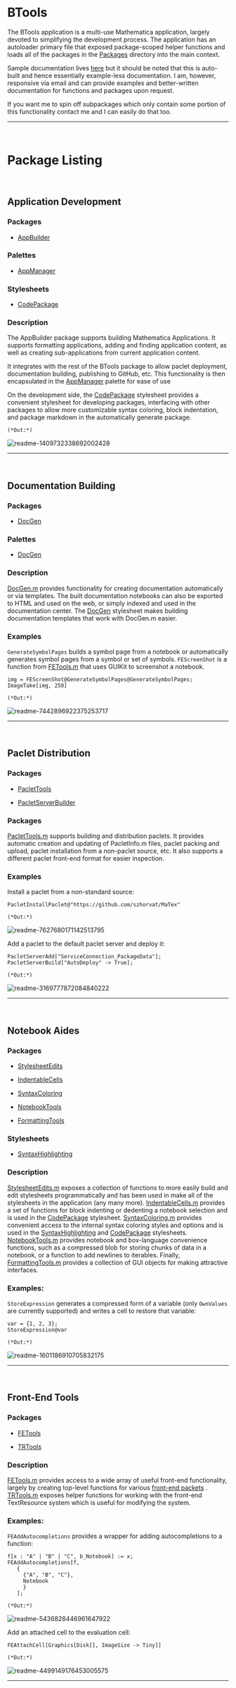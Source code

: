 <a id="btools" style="width:0;height:0;margin:0;padding:0;">&zwnj;</a>

# BTools

The BTools application is a multi-use Mathematica application, largely devoted to simplifying the development process. The application has an autoloader primary file that exposed package-scoped helper functions and loads all of the packages in the  [Packages](Packages)  directory into the main context.

Sample documentation lives  [here](https://www.wolframcloud.com/objects/b3m2a1.docs/reference/BTools/guide/BTools.html)  but it should be noted that this is auto-built and hence essentially example-less documentation. I am, however, responsive via email and can provide examples and better-written documentation for functions and packages upon request.

If you want me to spin off subpackages which only contain some portion of this functionality contact me and I can easily do that too.

---

<a id="package-listing" style="width:0;height:0;margin:0;padding:0;">&zwnj;</a>

# Package Listing

<a id="application-development" style="width:0;height:0;margin:0;padding:0;">&zwnj;</a>

## Application Development

### Packages

* [AppBuilder](Packages/AppBuilder.m)

### Palettes

* [AppManager](FrontEnd/Palettes/AppManager.nb)

### Stylesheets

* [CodePackage](FrontEnd/StyleSheets/BTools/CodePackage.nb)

### Description

The AppBuilder package supports building Mathematica Applications. It supports formatting applications, adding and finding application content, as well as creating sub-applications from current application content.

It integrates with the rest of the BTools package to allow paclet deployment, documentation building, publishing to GitHub, etc. This functionality is then encapsulated in the  [AppManager](FrontEnd/Palettes/AppManager.nb)  palette for ease of use

On the development side, the  [CodePackage](FrontEnd/StyleSheets/BTools/CodePackage.nb)  stylesheet provides a convenient stylesheet for developing packages, interfacing with other packages to allow more customizable syntax coloring, block indentation, and package markdown in the automatically generate package.

	(*Out:*)
	
 ![readme-1409732338692002428](project/img/readme-1409732338692002428.png)

---

<a id="documentation-building" style="width:0;height:0;margin:0;padding:0;">&zwnj;</a>

## Documentation Building

### Packages

* [DocGen](Packages/DocGen.m)

### Palettes

* [DocGen](FrontEnd/StyleSheets/BTools/DocGen.nb)

### Description

[DocGen.m](Packages/DocGen.m)  provides functionality for creating documentation automatically or via templates. The built documentation notebooks can also be exported to HTML and used on the web, or simply indexed and used in the documentation center. The  [DocGen](FrontEnd/StyleSheets/BTools/DocGen.nb)  stylesheet makes building documentation templates that work with DocGen.m easier.

### Examples

```GenerateSymbolPages```  builds a symbol page from a notebook or automatically generates symbol pages from a symbol or set of symbols.  ```FEScreenShot```  is a function from  [FETools.m](Packages/FETools.m)  that uses GUIKit to screenshot a notebook.

	img = FEScreenShot@GenerateSymbolPages@GenerateSymbolPages;
	ImageTake[img, 250]

	(*Out:*)
	
 ![readme-7442896922375253717](project/img/readme-7442896922375253717.png)

---

<a id="paclet-distribution" style="width:0;height:0;margin:0;padding:0;">&zwnj;</a>

## Paclet Distribution

### Packages

* [PacletTools](Packages/PacletTools.m)

* [PacletServerBuilder](Packages/PacletServerBuilder.m)

### Packages

[PacletTools.m](Packages/PacletTools.m)  supports building and distribution paclets. It provides automatic creation and updating of PacletInfo.m files, paclet packing and upload, paclet installation from a non-paclet source, etc. It also supports a different paclet front-end format for easier inspection.

### Examples

Install a paclet from a non-standard source:

	PacletInstallPaclet@"https://github.com/szhorvat/MaTex"

	(*Out:*)
	
 ![readme-7627680171142513795](project/img/readme-7627680171142513795.png)

Add a paclet to the default paclet server and deploy it:

	PacletServerAdd["ServiceConnection_PackageData"];
	PacletServerBuild["AutoDeploy" -> True];

	(*Out:*)
	
 ![readme-3169777872084840222](project/img/readme-3169777872084840222.png)

---

<a id="notebook-aides" style="width:0;height:0;margin:0;padding:0;">&zwnj;</a>

## Notebook Aides

### Packages

* [StylesheetEdits](Packages/StylesheetEdits.m)

* [IndentableCells](Packages/IndentableCells.m)

* [SyntaxColoring](Packages/SyntaxColoring.m)

* [NotebookTools](Packages/NotebookTools.m)

* [FormattingTools](Packages/FormattingTools.m)

### Stylesheets

* [SyntaxHighlighting](FrontEnd/StyleSheets/BTools/SyntaxHighlighting.nb)

### Description

[StylesheetEdits.m](Packages/StylesheetEdits.m)  exposes a collection of functions to more easily build and edit stylesheets programmatically and has been used in make all of the stylesheets in the application (any many more).  [IndentableCells.m](Packages/IdentableCells.m)  provides a set of functions for block indenting or dedenting a notebook selection and is used in the  [CodePackage](FrontEnd/StyleSheets/BTools/CodePackage.nb)  stylesheet.  [SyntaxColoring.m](Packages/SyntaxColoring.m)  provides convenient access to the internal syntax coloring styles and options and is used in the  [SyntaxHighlighting](FrontEnd/StyleSheets/BTools/SyntaxHighlighting.nb)  and  [CodePackage](FrontEnd/StyleSheets/BTools/CodePackage.nb)  stylesheets.  [NotebookTools.m](Packages/NotebookTools.m)  provides notebook and box-language convenience functions, such as a compressed blob for storing chunks of data in a notebook, or a function to add newlines to iterables. Finally,  [FormattingTools.m](Packages/FormattingTools.m)  provides a collection of GUI objects for making attractive interfaces.

### Examples:

```StoreExpression```  generates a compressed form of a variable (only  ```OwnValues```  are currently supported) and writes a cell to restore that variable:

	var = {1, 2, 3};
	StoreExpression@var

	(*Out:*)
	
 ![readme-1601186910705832175](project/img/readme-1601186910705832175.png)

---

<a id="frontend-tools" style="width:0;height:0;margin:0;padding:0;">&zwnj;</a>

## Front-End Tools

### Packages

* [FETools](Packages/FETools.m)

* [TRTools](Packages/TRTools.m)

### Description

[FETools.m](Packages/FETools.m)  provides access to a wide array of useful front-end functionality, largely by creating top-level functions for various  [front-end packets](https://mathematica.stackexchange.com/q/13451/38205) .  [TRTools.m](Packages/TRTools.m)  exposes helper functions for working with the front-end TextResource system which is useful for modifying the system.

### Examples:

```FEAddAutocompletions```  provides a wrapper for adding autocompletions to a function:

	f[x : "A" | "B" | "C", b_Notebook] := x;
	FEAddAutocompletions[f,
	   {
	     {"A", "B", "C"},
	     Notebook
	     }
	   ];

	(*Out:*)
	
 ![readme-5436828446961647922](project/img/readme-5436828446961647922.png)

Add an attached cell to the evaluation cell:

	FEAttachCell[Graphics[Disk[], ImageSize -> Tiny]]

	(*Out:*)
	
 ![readme-4499149176453005575](project/img/readme-4499149176453005575.png)

---

<a id="authentication-tools" style="width:0;height:0;margin:0;padding:0;">&zwnj;</a>

# Authentication Tools

### Packages

* [AuthDialogs](Packages/AuthDialogs.m)

* [EncodedCache](Packages/EncodedCache.m)

### Description

[AuthDialogs.m](Packages/AuthDialogs.m)  provides a set of functions for creating attractive authentication dialogs.  [EncodedCache.m](Packages/EncodedCache.m)  provides and interface for creating password-encoded key-value caches. It also provides a  ```$KeyChain```  cache which uses the authentication dialogs to ask for and save log-in credentials which may be used later. This is particularly useful for Wolfram Cloud accounts, and a special function for connection via the  ```$KeyChain```  is provided.

### Examples

Create a simple authentication dialog:

	AuthenticationDialog["GitHub", "https://github.com"]

![readme-7327455162654501707](project/img/readme-7327455162654501707.png)

	(*Out:*)
	
	<|"https://github.com" -> {"me@me.com", 
	   "me password's on the internet!"}|>

Switch between cloud accounts:

	KeyChainConnect["PacletsAccount"]

	(*Out:*)
	
	"b3m2a1.paclets@gmail.com"

<a id="web-tools" style="width:0;height:0;margin:0;padding:0;">&zwnj;</a>

# Web Tools

### Packages

* [WebTemplating](Packages/WebTemplating.m)

* [SiteBuilder](Packages/SiteBuilder.m)

* [MarkdownParsers](Packages/MarkdownParsers.m)

### Stylesheets

* [MarkdownNotebook](FrontEnd/StyleSheets/BTools/MarkdownNotebook.nb)

* [HTMLTemplating](FrontEnd/StyleSheets/BTools/HTMLTemplating.nb)

* [PelicanMarkdown](FrontEnd/StyleSheets/BTools/PelicanMarkdown.nb)

### Description

[WebTemplating.m](Packages/WebTemplating.m)  works with the  [HTMLTemplating](FrontEnd/StyleSheets/BTools/HTMLTemplating.nb)  stylesheet to allow one to write HTML as cells in a notebook (with appropriate conversions of options, etc.) as well as providing interface functions to the pelican static site generator.  [SiteBuilder.m](Packages/SiteBuilder.m)  is a Mathematica rewrite of the pelican static site generator with convenience functions for deploying to the cloud. The  [MarkdownParsers.m](Packages/MarkdownParsers.m)  package provides functions for both parsing markdown text to  [Symbolic XML](http://reference.wolfram.com/language/XML/tutorial/RepresentingXML.html#1695)  and exporting a notebook to markdown.

### Examples

[This](https://www.wolframcloud.com/objects/b3m2a1/home/main.html)  is a site built via the pelican link in  [WebTemplating.m](Packages/WebTemplating.m)  and  [this](https://www.wolframcloud.com/objects/b3m2a1.paclets/PacletServer/main.html)  is a site built directly with  [SiteBuilder.m](Packages/SiteBuilder.m) . Both implicitly use the  ```NotebookMarkdownSave```  function in  [MarkdownParsers.m](Packages/MarkdownParsers.m)  which gets called automatically with the  [MarkdownNotebook](FrontEnd/StyleSheets/BTools/MarkdownNotebook.nb)  stylesheet, which also provides convenient style configurations and key-bindings to make notebooks that are processable by  ```NotebookMarkdownSave``` .  [SiteBuilder.m](Packages/SiteBuilder.m)  also makes use of the  ```MarkdownToXML```  function in  [MarkdownParsers.m](Packages/MarkdownParsers.m)  for filling out its templates.

<a id="paclet-templates" style="width:0;height:0;margin:0;padding:0;">&zwnj;</a>

# Paclet Templates

### Packages

* [CustomServiceConnection](Packages/CustomServiceConnection.m)

* [CuratedData](Packages/CuratedData.m)

### Description

These two packages provide a single function each of which fills a paclet from a template. They also provide template notebooks for building such paclets.  [CustomServiceConnection](Packages/CustomServiceConnection.m)  provides a function for making a new  ```ServiceObject```  and  [CuratedData](Packages/CuratedData.m)  provides a function for building a collection of curated data paclets which function like  ```ChemicalData``` .

<a id="external-services" style="width:0;height:0;margin:0;padding:0;">&zwnj;</a>

# External Services

### Packages

* [GitConnection](Packages/GitConnection.m)

* [PyTools](Packages/PyTools.m)

* [ProcessTools](Packages/ProcessTools.m)

### Description

[GitConnection](Packages/GitConnection.m)  has three primary functions,  ```Git``` ,  ```GitHub``` ,  and  ```SVN```  which act as wrapper functions to their respective services.  [PyTools](Packages/PyTools.m)  provides a two wrappers for useful python functionality,  [virtualenv](https://virtualenv.pypa.io/en/stable/)  and  [SimpleHTTPServer](https://docs.python.org/2/library/simplehttpserver.html)  and may support more functionality in the future.  [ProcessTools](Packages/ProcessTools.m)  just provides a few wrappers on the  ```RunProcess```  /  ```StartProcess```  system.
